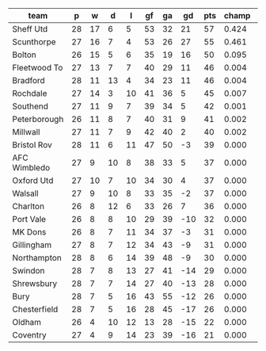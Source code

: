 |     team     | p  | w  | d  | l  | gf | ga | gd  | pts | champ | top2  | top3  | top4  |  5-7  | bot4  | bot3  | bot2  |
|--------------|----|----|----|----|----|----|-----|-----|-------|-------|-------|-------|-------|-------|-------|-------|
| Sheff Utd    | 28 | 17 |  6 |  5 | 53 | 32 |  21 |  57 | 0.424 | 0.777 | 0.927 | 0.970 | 0.028 | 0.000 | 0.000 | 0.000|
| Scunthorpe   | 27 | 16 |  7 |  4 | 53 | 26 |  27 |  55 | 0.461 | 0.809 | 0.940 | 0.978 | 0.021 | 0.000 | 0.000 | 0.000|
| Bolton       | 26 | 15 |  5 |  6 | 35 | 19 |  16 |  50 | 0.095 | 0.296 | 0.640 | 0.800 | 0.160 | 0.000 | 0.000 | 0.000|
| Fleetwood To | 27 | 13 |  7 |  7 | 40 | 29 |  11 |  46 | 0.004 | 0.025 | 0.100 | 0.234 | 0.392 | 0.000 | 0.000 | 0.000|
| Bradford     | 28 | 11 | 13 |  4 | 34 | 23 |  11 |  46 | 0.004 | 0.020 | 0.086 | 0.223 | 0.395 | 0.000 | 0.000 | 0.000|
| Rochdale     | 27 | 14 |  3 | 10 | 41 | 36 |   5 |  45 | 0.007 | 0.035 | 0.127 | 0.284 | 0.391 | 0.000 | 0.000 | 0.000|
| Southend     | 27 | 11 |  9 |  7 | 39 | 34 |   5 |  42 | 0.001 | 0.003 | 0.018 | 0.057 | 0.235 | 0.000 | 0.000 | 0.000|
| Peterborough | 26 | 11 |  8 |  7 | 40 | 31 |   9 |  41 | 0.002 | 0.016 | 0.069 | 0.175 | 0.351 | 0.000 | 0.000 | 0.000|
| Millwall     | 27 | 11 |  7 |  9 | 42 | 40 |   2 |  40 | 0.002 | 0.013 | 0.061 | 0.160 | 0.355 | 0.000 | 0.000 | 0.000|
| Bristol Rov  | 28 | 11 |  6 | 11 | 47 | 50 |  -3 |  39 | 0.000 | 0.000 | 0.002 | 0.011 | 0.085 | 0.005 | 0.002 | 0.001|
| AFC Wimbledo | 27 |  9 | 10 |  8 | 38 | 33 |   5 |  37 | 0.000 | 0.001 | 0.011 | 0.032 | 0.166 | 0.002 | 0.001 | 0.000|
| Oxford Utd   | 27 | 10 |  7 | 10 | 34 | 30 |   4 |  37 | 0.000 | 0.002 | 0.012 | 0.041 | 0.186 | 0.001 | 0.000 | 0.000|
| Walsall      | 27 |  9 | 10 |  8 | 33 | 35 |  -2 |  37 | 0.000 | 0.000 | 0.002 | 0.008 | 0.062 | 0.010 | 0.003 | 0.001|
| Charlton     | 26 |  8 | 12 |  6 | 33 | 26 |   7 |  36 | 0.000 | 0.002 | 0.006 | 0.027 | 0.146 | 0.002 | 0.001 | 0.000|
| Port Vale    | 26 |  8 |  8 | 10 | 29 | 39 | -10 |  32 | 0.000 | 0.000 | 0.000 | 0.000 | 0.004 | 0.120 | 0.064 | 0.028|
| MK Dons      | 26 |  8 |  7 | 11 | 34 | 37 |  -3 |  31 | 0.000 | 0.000 | 0.000 | 0.001 | 0.011 | 0.078 | 0.039 | 0.016|
| Gillingham   | 27 |  8 |  7 | 12 | 34 | 43 |  -9 |  31 | 0.000 | 0.000 | 0.000 | 0.001 | 0.010 | 0.070 | 0.033 | 0.014|
| Northampton  | 28 |  8 |  6 | 14 | 39 | 48 |  -9 |  30 | 0.000 | 0.000 | 0.000 | 0.000 | 0.002 | 0.142 | 0.078 | 0.034|
| Swindon      | 28 |  7 |  8 | 13 | 27 | 41 | -14 |  29 | 0.000 | 0.000 | 0.000 | 0.000 | 0.000 | 0.433 | 0.291 | 0.160|
| Shrewsbury   | 28 |  7 |  7 | 14 | 27 | 40 | -13 |  28 | 0.000 | 0.000 | 0.000 | 0.000 | 0.000 | 0.459 | 0.316 | 0.174|
| Bury         | 28 |  7 |  5 | 16 | 43 | 55 | -12 |  26 | 0.000 | 0.000 | 0.000 | 0.000 | 0.001 | 0.401 | 0.268 | 0.149|
| Chesterfield | 28 |  7 |  5 | 16 | 28 | 45 | -17 |  26 | 0.000 | 0.000 | 0.000 | 0.000 | 0.000 | 0.738 | 0.603 | 0.428|
| Oldham       | 26 |  4 | 10 | 12 | 13 | 28 | -15 |  22 | 0.000 | 0.000 | 0.000 | 0.000 | 0.000 | 0.708 | 0.576 | 0.413|
| Coventry     | 27 |  4 |  9 | 14 | 23 | 39 | -16 |  21 | 0.000 | 0.000 | 0.000 | 0.000 | 0.000 | 0.831 | 0.724 | 0.583|
